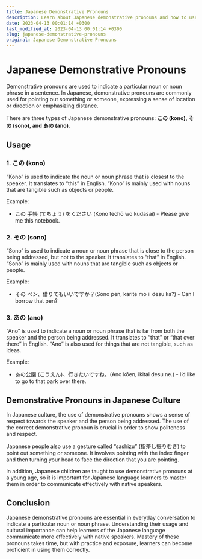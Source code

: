```yaml
---
title: Japanese Demonstrative Pronouns
description: Learn about Japanese demonstrative pronouns and how to use them in everyday conversation.
date: 2023-04-13 00:01:14 +0300
last_modified_at: 2023-04-13 00:01:14 +0300
slug: japanese-demonstrative-pronouns
original: Japanese Demonstrative Pronouns
---
```

# Japanese Demonstrative Pronouns

Demonstrative pronouns are used to indicate a particular noun or noun phrase in a sentence. In Japanese, demonstrative pronouns are commonly used for pointing out something or someone, expressing a sense of location or direction or emphasizing distance.

There are three types of Japanese demonstrative pronouns: **この (kono), その (sono), and あの (ano)**.

## Usage

### 1. この (kono)

“Kono” is used to indicate the noun or noun phrase that is closest to the speaker. It translates to “this” in English. “Kono” is mainly used with nouns that are tangible such as objects or people.

Example:

- この 手帳 (てちょう) をください (Kono techō wo kudasai) - Please give me this notebook. 

### 2. その (sono)

“Sono” is used to indicate a noun or noun phrase that is close to the person being addressed, but not to the speaker. It translates to “that” in English. “Sono” is mainly used with nouns that are tangible such as objects or people.

Example:

- その ペン、借りてもいいですか？(Sono pen, karite mo ii desu ka?) - Can I borrow that pen?

### 3. あの (ano)

“Ano” is used to indicate a noun or noun phrase that is far from both the speaker and the person being addressed. It translates to “that” or “that over there” in English. “Ano” is also used for things that are not tangible, such as ideas.

Example:

- あの公園 (こうえん)、行きたいですね。(Ano kōen, ikitai desu ne.) - I’d like to go to that park over there.

## Demonstrative Pronouns in Japanese Culture

In Japanese culture, the use of demonstrative pronouns shows a sense of respect towards the speaker and the person being addressed. The use of the correct demonstrative pronoun is crucial in order to show politeness and respect.

Japanese people also use a gesture called “sashizu” (指差し振りむき) to point out something or someone. It involves pointing with the index finger and then turning your head to face the direction that you are pointing.

In addition, Japanese children are taught to use demonstrative pronouns at a young age, so it is important for Japanese language learners to master them in order to communicate effectively with native speakers.

## Conclusion

Japanese demonstrative pronouns are essential in everyday conversation to indicate a particular noun or noun phrase. Understanding their usage and cultural importance can help learners of the Japanese language communicate more effectively with native speakers. Mastery of these pronouns takes time, but with practice and exposure, learners can become proficient in using them correctly.